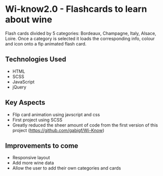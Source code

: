 # Wi-know2.0 - Flashcards to learn about wine
Flash cards divided by 5 categories: Bordeaux, Champagne, Italy, Alsace, Loire. Once a category is selected it loads the corresponding info, colour and icon onto a fip animated flash card.

## Technologies Used
- HTML 
- SCSS 
- JavaScript 
- jQuery


## Key Aspects
- Flip card animation using javscript and css
- First project using SCSS
- Greatly reduced the sheer amount of code from the first version of this project (https://github.com/gabigf/Wi-Know)

## Improvements to come
- Responsive layout
- Add more wine data
- Allow the user to add their own categories and cards
